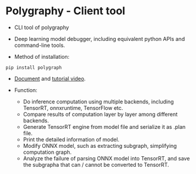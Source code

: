 # Polygraphy - Client tool

+ CLI tool of polygraphy

+ Deep learning model debugger, including equivalent python APIs and command-line tools.

+ Method of installation:

```shell
pip install polygraph
```

+ [Document](https://docs.nvidia.com/deeplearning/tensorrt/polygraphy/docs/index.html) and [tutorial video](https://www.nvidia.com/en-us/on-demand/session/gtcspring21-s31695/).

+ Function:
  + Do inference computation using multiple backends, including TensorRT, onnxruntime, TensorFlow etc.
  + Compare results of computation layer by layer among different backends.
  + Generate TensorRT engine from model file and serialize it as .plan file.
  + Print the detailed information of model.
  + Modify ONNX model, such as extracting subgraph, simplifying computation graph.
  + Analyze the failure of parsing ONNX model into TensorRT, and save the subgrapha that can / cannot be converted to TensorRT.
